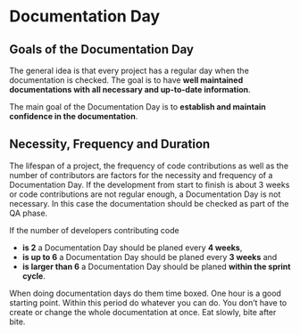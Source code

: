 # Documentation Day

## Goals of the Documentation Day

The general idea is that every project has a regular day when the documentation is checked. The goal is to have **well maintained documentations with all necessary and up-to-date information**.

The main goal of the Documentation Day is to **establish and maintain confidence in the documentation**.

## Necessity, Frequency and Duration

The lifespan of a project, the frequency of code contributions as well as the number of contributors are factors for the necessity and frequency of a Documentation Day. If the development from start to finish is about 3 weeks or code contributions are not regular enough, a Documentation Day is not necessary. In this case the documentation should be checked as part of the QA phase.

If the number of developers contributing code 

* **is 2** a Documentation Day should be planed every **4 weeks**,
* **is up to 6** a Documentation Day should be planed every **3 weeks** and
* **is larger than 6** a Documentation Day should be planed **within the sprint cycle**.

When doing documentation days do them time boxed. One hour is a good starting point. Within this period do whatever you can do. You don’t have to create or change the whole documentation at once. Eat slowly, bite after bite.
